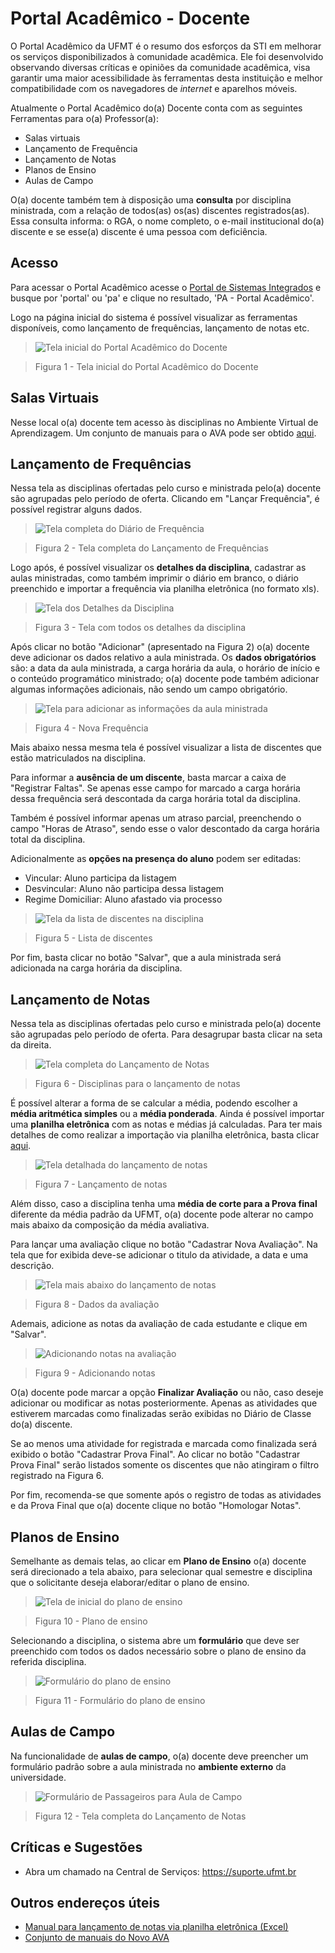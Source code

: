 # Portal Acadêmico - Docente 

O Portal Acadêmico da UFMT é o resumo dos esforços da STI em melhorar os serviços disponibilizados à comunidade acadêmica.
Ele foi desenvolvido observando diversas críticas e opiniões da comunidade acadêmica, visa garantir uma maior acessibilidade às ferramentas desta instituição e melhor compatibilidade com os navegadores de *internet* e aparelhos móveis.

Atualmente o Portal Acadêmico do(a) Docente conta com as seguintes Ferramentas para o(a) Professor(a):

* Salas virtuais
* Lançamento de Frequência
* Lançamento de Notas
* Planos de Ensino
* Aulas de Campo

O(a) docente também tem à disposição uma **consulta** por disciplina ministrada, com a relação de todos(as) os(as) discentes registrados(as).
Essa consulta informa: o RGA, o nome completo, o e-mail institucional do(a) discente e se esse(a) discente é uma pessoa com deficiência.

## Acesso

Para acessar o Portal Acadêmico acesse o [Portal de Sistemas Integrados](https://sistemas.ufmt.br) e busque por 'portal' ou 'pa' e clique no resultado, 'PA - Portal Acadêmico'.

Logo na página inicial do sistema é possível visualizar as ferramentas disponíveis, como lançamento de frequências, lançamento de notas etc.

> ![Tela inicial do Portal Acadêmico do Docente](../images/padocente_inicio.png "Tela inicial do Portal Acadêmico do Docente")

> Figura 1 - Tela inicial do Portal Acadêmico do Docente

## Salas Virtuais

Nesse local o(a) docente tem acesso às disciplinas no Ambiente Virtual de Aprendizagem.
Um conjunto de manuais para o AVA pode ser obtido [aqui](http://sistemas.ufmt.br/arquivos/Manuais_AVA.zip).

## Lançamento de Frequências

Nessa tela as disciplinas ofertadas pelo curso e ministrada pelo(a) docente são agrupadas pelo período de oferta.
Clicando em "Lançar Frequência", é possível registrar alguns dados.

> ![Tela completa do Diário de Frequência](../images/lancamento_de_frequencia.png "Tela do Lançamento de Frequências, com os detalhes da disciplina e os botões para lançar frequência das disciplinas por semestre")

> Figura 2 - Tela completa do Lançamento de Frequências

Logo após, é possível visualizar os **detalhes da disciplina**, cadastrar as aulas ministradas, como também imprimir o diário em branco, o diário preenchido e importar a frequência via planilha eletrônica (no formato xls).

> ![Tela dos Detalhes da Disciplina](../images/detalhes_da_disciplina.png "Tela com todos os detalhes da disciplina")

> Figura 3 - Tela com todos os detalhes da disciplina

Após clicar no botão "Adicionar" (apresentado na Figura 2) o(a) docente deve adicionar os dados relativo a aula ministrada.
Os **dados obrigatórios** são: a data da aula ministrada, a carga horária da aula, o horário de início e o conteúdo programático ministrado; o(a) docente pode também adicionar algumas informações adicionais, não sendo um campo obrigatório.

> ![Tela para adicionar as informações da aula ministrada](../images/lancamento_aula_ministrada.png "Tela para cadastrar os dados da disciplina: data, carga horária, hora de inicio, conteúdo programático ministrado e informações adicionais")

> Figura 4 - Nova Frequência

Mais abaixo nessa mesma tela é possível visualizar a lista de discentes que estão matriculados na disciplina.

Para informar a **ausência de um discente**, basta marcar a caixa de "Registrar Faltas".
Se apenas esse campo for marcado a carga horária dessa frequência será descontada da carga horária total da disciplina.

Também é possível informar apenas um atraso parcial, preenchendo o campo "Horas de Atraso", sendo esse o valor descontado da carga horária total da disciplina.

Adicionalmente as **opções na presença do aluno** podem ser editadas:

* Vincular: Aluno participa da listagem
* Desvincular: Aluno não participa dessa listagem
* Regime Domiciliar: Aluno afastado via processo

> ![Tela da lista de discentes na disciplina](../images/lista_de_alunos.png "Tela com o RGA, Nome e opções da presença do(a) discente")

> Figura 5 - Lista de discentes

Por fim, basta clicar no botão "Salvar", que a aula ministrada será adicionada na carga horária da disciplina.

## Lançamento de Notas

Nessa tela as disciplinas ofertadas pelo curso e ministrada pelo(a) docente são agrupadas pelo período de oferta.
Para desagrupar basta clicar na seta da direita.

> ![Tela completa do Lançamento de Notas](../images/lancamento_de_notas.png "Tela do Lançamento de Notas - Professor. Separados por interstício e calendário a direita")

> Figura 6 - Disciplinas para o lançamento de notas

É possível alterar a forma de se calcular a média, podendo escolher a **média aritmética simples** ou a **média ponderada**.
Ainda é possível importar uma **planilha eletrônica** com as notas e médias já calculadas.
Para ter mais detalhes de como realizar a importação via planilha eletrônica, basta clicar [aqui](notasexcel.md).

> ![Tela detalhada do lançamento de notas](../images/lancamento_de_notas_detalhada.png "Tela detalhada do lançamento de notas, no qual o professor pode selecionar a média de corte para a prova final e a fórma do cálculo da média")

> Figura 7 - Lançamento de notas

Além disso, caso a disciplina tenha uma **média de corte para a Prova final** diferente da média padrão da UFMT, o(a) docente pode alterar no campo mais abaixo da composição da média avaliativa.

Para lançar uma avaliação clique no botão "Cadastrar Nova Avaliação".
Na tela que for exibida deve-se adicionar o titulo da atividade, a data e uma descrição.

> ![Tela mais abaixo do lançamento de notas](../images/lancamento_de_notas_detalhada_2.png "Avaliações cadastradas")

> Figura 8 - Dados da avaliação

Ademais, adicione as notas da avaliação de cada estudante e clique em "Salvar".

> ![Adicionando notas na avaliação](../images/lancamento_de_notas_detalhada_3.png "Adicionando notas na avaliação dos discentes")

> Figura 9 - Adicionando notas

O(a) docente pode marcar a opção **Finalizar Avaliação** ou não, caso deseje adicionar ou modificar as notas posteriormente.
Apenas as atividades que estiverem marcadas como finalizadas serão exibidas no Diário de Classe do(a) discente. 

Se ao menos uma atividade for registrada e marcada como finalizada será exibido o botão "Cadastrar Prova Final".
Ao clicar no botão "Cadastrar Prova Final" serão listados somente os discentes que não atingiram o filtro registrado na Figura 6.

Por fim, recomenda-se que somente após o registro de todas as atividades e da Prova Final que o(a) docente clique no botão "Homologar Notas".

## Planos de Ensino

Semelhante as demais telas, ao clicar em **Plano de Ensino** o(a) docente será direcionado a tela abaixo, para selecionar qual semestre e disciplina que o solicitante deseja elaborar/editar o plano de ensino.

> ![Tela de inicial do plano de ensino](../images/plano_de_ensino.png "Tela inicial do plano de ensino para selecionar o semestre da disciplina que o(a) docente quer criar/editar o plano")

> Figura 10 - Plano de ensino

Selecionando a disciplina, o sistema abre um **formulário** que deve ser preenchido com todos os dados necessário sobre o plano de ensino da referida disciplina.

> ![Formulário do plano de ensino](../images/plano_de_ensino_form.png "Formulário do plano de ensino")

> Figura 11 - Formulário do plano de ensino

## Aulas de Campo

Na funcionalidade de **aulas de campo**, o(a) docente deve preencher um formulário padrão sobre a aula ministrada no **ambiente externo** da universidade.

> ![Formulário de Passageiros para Aula de Campo](../images/padocente_aulacampo01.png "Formulário de Passageiros para Aula de Campo com os detalhes do curso, professor e disciplina e os campos de edição do destino da aula, minicípio, local, data e hora de saída e data de retorno")

> Figura 12 - Tela completa do Lançamento de Notas

## Críticas e Sugestões

- Abra um chamado na Central de Serviços: <https://suporte.ufmt.br>

## Outros endereços úteis

* [Manual para lançamento de notas via planilha eletrônica (Excel)](notasexcel.md)
* [Conjunto de manuais do Novo AVA](http://sistemas.ufmt.br/arquivos/Manuais_AVA.zip)